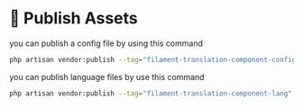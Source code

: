 # 📢 Publish Assets

you can publish a config file by using this command

```bash
php artisan vendor:publish --tag="filament-translation-component-config"
```

you can publish language files by use this command

```bash
php artisan vendor:publish --tag="filament-translation-component-lang"
```
